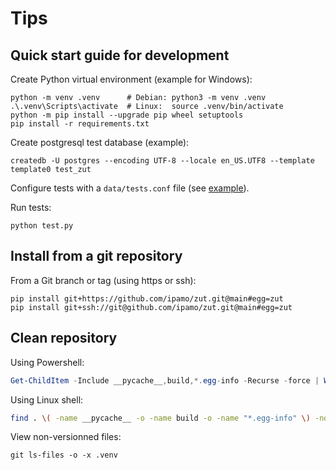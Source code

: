 Tips
====

## Quick start guide for development

Create Python virtual environment (example for Windows):

    python -m venv .venv      # Debian: python3 -m venv .venv
    .\.venv\Scripts\activate  # Linux:  source .venv/bin/activate
    python -m pip install --upgrade pip wheel setuptools
    pip install -r requirements.txt

Create postgresql test database (example):

    createdb -U postgres --encoding UTF-8 --locale en_US.UTF8 --template template0 test_zut

Configure tests with a `data/tests.conf` file (see [example](https://ipamo.net/zut/latest/_static/examples/tests.conf)).

Run tests:

    python test.py


## Install from a git repository

From a Git branch or tag (using https or ssh):

    pip install git+https://github.com/ipamo/zut.git@main#egg=zut
    pip install git+ssh://git@github.com/ipamo/zut.git@main#egg=zut


## Clean repository

Using Powershell:

```ps1
Get-ChildItem -Include __pycache__,build,*.egg-info -Recurse -force | Where-Object fullname -notlike "*\.venv\*" | Remove-Item -Force -Recurse
```

Using Linux shell:

```sh
find . \( -name __pycache__ -o -name build -o -name "*.egg-info" \) -not -path "./.venv/*" -exec rm -rf {} \;
```

View non-versionned files:

    git ls-files -o -x .venv
